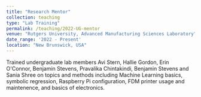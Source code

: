 ```yaml
---
title: "Research Mentor"
collection: teaching
type: "Lab Training"
permalink: /teaching/2022-UG-mentor
venue: "Rutgers University, Advanced Manufacturing Sciences Laboratory"
date_range: '2022 - Present'
location: "New Brunswick, USA"
---
```


Trained undergraduate lab members Avi Stern, Hallie Gordon, Erin O'Connor, Benjamin Stevens, Pravalika Chintakindi, Benjamin Stevens and Sania Shree on topics and methods including Machine Learning basics, symbolic regression, Raspberry Pi configuration, FDM printer usage and maintenence, and basics of electronics.